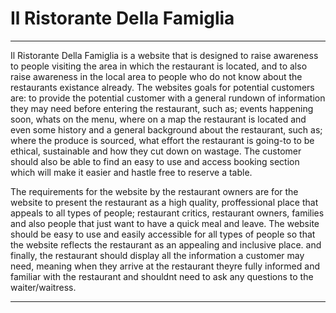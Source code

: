 # Il Ristorante Della Famiglia
----
Il Ristorante Della Famiglia is a website that is designed to raise awareness to people visiting the area in which the restaurant is located, 
and to also raise awareness in the local area to people who do not know about the restaurants existance already. The websites goals for potential customers 
are: to provide the potential customer with a general rundown of information they may need before entering the restaurant, such as; events 
happening soon, whats on the menu, where on a map the restaurant is located and even some history and a general background about the restaurant, 
such as; where the produce is sourced, what effort the restaurant is going-to to be ethical, sustainable and how they cut down on wastage. 
The customer should also be able to find an easy to use and access booking section which will make it easier and hastle free to reserve a table.

The requirements for the website by the restaurant owners are for the website to present the restaurant as a high quality, proffessional place 
that appeals to all types of people; restaurant critics, restaurant owners, families and also people that just want to have a quick meal and leave.
The website should be easy to use and easily accessible for all types of people so that the website reflects the restaurant as an appealing and inclusive place.
and finally, the restaurant should display all the information a customer may need, meaning when they arrive at the restaurant theyre fully informed and 
familiar with the restaurant and shouldnt need to ask any questions to the waiter/waitress.

------